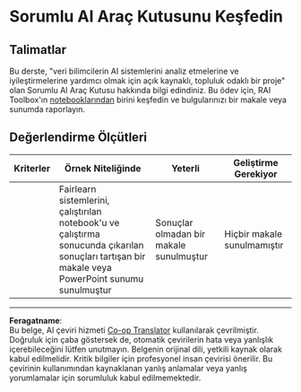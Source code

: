 <!--
CO_OP_TRANSLATOR_METADATA:
{
  "original_hash": "dbda60e7b1fe5f18974e7858eff0004e",
  "translation_date": "2025-09-06T07:55:28+00:00",
  "source_file": "1-Introduction/3-fairness/assignment.md",
  "language_code": "tr"
}
-->
# Sorumlu AI Araç Kutusunu Keşfedin

## Talimatlar

Bu derste, "veri bilimcilerin AI sistemlerini analiz etmelerine ve iyileştirmelerine yardımcı olmak için açık kaynaklı, topluluk odaklı bir proje" olan Sorumlu AI Araç Kutusu hakkında bilgi edindiniz. Bu ödev için, RAI Toolbox'ın [notebooklarından](https://github.com/microsoft/responsible-ai-toolbox/blob/main/notebooks/responsibleaidashboard/getting-started.ipynb) birini keşfedin ve bulgularınızı bir makale veya sunumda raporlayın.

## Değerlendirme Ölçütleri

| Kriterler | Örnek Niteliğinde | Yeterli | Geliştirme Gerekiyor |
| --------- | ----------------- | ------- | -------------------- |
|           | Fairlearn sistemlerini, çalıştırılan notebook'u ve çalıştırma sonucunda çıkarılan sonuçları tartışan bir makale veya PowerPoint sunumu sunulmuştur | Sonuçlar olmadan bir makale sunulmuştur | Hiçbir makale sunulmamıştır |

---

**Feragatname**:  
Bu belge, AI çeviri hizmeti [Co-op Translator](https://github.com/Azure/co-op-translator) kullanılarak çevrilmiştir. Doğruluk için çaba göstersek de, otomatik çevirilerin hata veya yanlışlık içerebileceğini lütfen unutmayın. Belgenin orijinal dili, yetkili kaynak olarak kabul edilmelidir. Kritik bilgiler için profesyonel insan çevirisi önerilir. Bu çevirinin kullanımından kaynaklanan yanlış anlamalar veya yanlış yorumlamalar için sorumluluk kabul edilmemektedir.